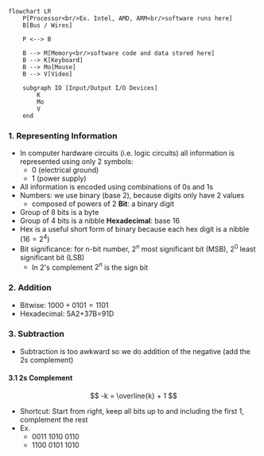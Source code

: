 ```mermaid
flowchart LR
    P[Processor<br/>Ex. Intel, AMD, ARM<br/>software runs here] 
    B[Bus / Wires]

    P <--> B

    B --> M[Memory<br/>software code and data stored here]
    B --> K[Keyboard]
    B --> Mo[Mouse]
    B --> V[Video]

    subgraph IO [Input/Output I/O Devices]
        K
        Mo
        V
    end

```

### 1. Representing Information
- In computer hardware circuits (i.e. logic circuits) all information is represented using only 2 symbols:
	- 0 (electrical ground)
	- 1 (power supply)
- All information is encoded using combinations of 0s and 1s
- Numbers: we use binary (base 2), because digits only have 2 values
	- composed of powers of 2
**Bit**: a binary digit
- Group of 8 bits is a byte
- Group of 4 bits is a nibble
**Hexadecimal**: base 16
- Hex is a useful short form of binary because each hex digit is a nibble ($16=2^4$)
- Bit significance: for n-bit number, $2^n$ most significant bit (MSB), $2^0$ least significant bit (LSB)
	- In 2's complement $2^n$ is the sign bit
### 2. Addition
- Bitwise: $1000+0101= 1101$
- Hexadecimal: 5A2+37B=91D
### 3. Subtraction
- Subtraction is too awkward so we do addition of the negative (add the 2s complement)
#### 3.1 2s Complement
$$
-k = \overline{k} + 1
$$

- Shortcut: Start from right, keep all bits up to and including the first 1, complement the rest
- Ex.
	- 0011 1010 0110
	- 1100 0101 1010